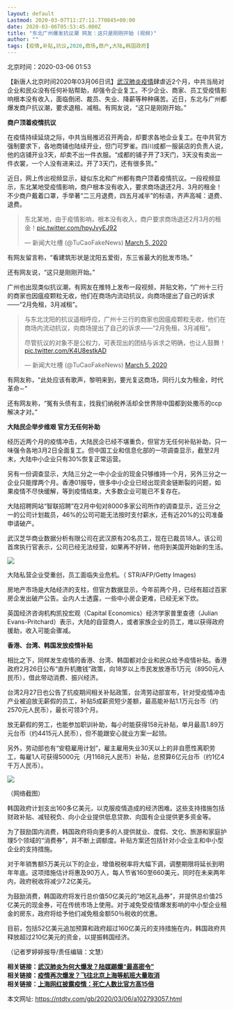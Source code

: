 ```yaml
---
layout: default
Lastmod: 2020-03-07T11:27:11.770845+00:00
date: 2020-03-06T05:53:45.000Z
title: "东北广州爆发抗议潮 网友：这只是刚刚开始 (视频)"
author: ""
tags: [疫情,补贴,抗议,2020,商场,商户,大陆,韩国政府]
---
```


北京时间：2020-03-06 01:53

【新唐人北京时间2020年03月06日讯】[武汉肺炎疫情](https://ntdtv.com/gb/442749.htm)肆虐近2个月，中共当局对企业和民众没有任何补贴帮助，却强令企业复工。不少企业、商家、员工受疫情影响根本没有收入，面临倒闭、裁员、失业、降薪等种种痛苦。近日，东北与广州都爆发商户抗议潮，要求退租、减租。有网友说，“这只是刚刚开始。”

**商户顶着疫情抗议**

在疫情持续延烧之际，中共当局推迟召开两会，却要求各地企业复工。在中共官方强制要求下，各地商铺也陆续开业，但门可罗雀。四川成都一服装店的负责人说，他的店铺开业3天，却卖不出一件衣服。“成都的铺子开了3天门，3天没有卖出一件衣裳，一个人没有进来过。开了3天门，还有很多货。”

近日，网上传出视频显示，疑似东北和广州都有商户顶着疫情抗议。一段视频显示，东北某地受疫情影响，商户根本没有收入，要求商场退还2月、3月的租金！不少商户戴着口罩，手举著“二三月退费，四五月减半”的标语，齐声高喊：退费、退费。

> 东北某地，由于疫情影响，根本没有收入，商户要求商场退还2月3月的租金！[pic.twitter.com/hpyJvyEJ92](https://t.co/hpyJvyEJ92)
> 
> — 新闻大吐槽 (@TuCaoFakeNews) [March 5, 2020](https://twitter.com/TuCaoFakeNews/status/1235480842543067136?ref_src=twsrc%5Etfw)

有网友留言称，“看建筑形状是沈阳五爱街，东三省最大的批发市场。”

还有网友说，“这只是刚刚开始。”

广州也出现类似抗议潮，有网友在推特上发布一段视频，并贴文称，“广州十三行的商家也因瘟疫颗粒无收，他们在商场内流动抗议，向商场提出了自己的诉求——“2月免租，3月减租”。

> 与东北沈阳的抗议遥相呼应，广州十三行的商家也因瘟疫颗粒无收，他们在商场内流动抗议，向商场提出了自己的诉求——“2月免租，3月减租”。
> 
> 尽管抗议的对象不是公权力，可表现出的团结与诉求之明确，也让人鼓舞！  
> [pic.twitter.com/K4U8estkAD](https://t.co/K4U8estkAD)
> 
> — 新闻大吐槽 (@TuCaoFakeNews) [March 5, 2020](https://twitter.com/TuCaoFakeNews/status/1235638593080578048?ref_src=twsrc%5Etfw)

有网友称，“此处应该有歌声，黎明来到，要光复这商场，同行儿女为租金，时代革命∼”

还有网友称，“冤有头债有主，找我们纳税养活却全世界除中国都到处撒币的ccp解决才对。”

**大陆民企举步维艰 官方无任何补助**

经历近两个月的疫情冲击，大陆民企已经不堪重负，但官方无任何补贴补助，只一味强令各地3月2日全面复工。但中国工业和信息化部的一项调查显示，截至2月末，大陆中小企业只有30%恢复正常运营。

另有一份调查显示，大陆三分之一中小企业的现金只够维持一个月，另外三分之一企业只能撑两个月。香港01报导，很多中小企业已经出现资金链断裂的问题，如果疫情不尽快缓解，等到疫情结束，大多数企业可能已不复存在。

大陆招聘网站“智联招聘”在2月中旬对8000多家公司所作的调查显示，近三分之一的公司计划裁员，46%的公司可能无法按时支付薪水，还有近20%的公司准备申请破产。

武汉芝华商业数据分析有限公司在武汉原有20名员工，现在已裁员18人。该公司首席执行官表示，公司已经无法经营，如果再不好转，他将到美国开始新的生活。

![](https://images.weserv.nl/?url=https%3A//i.ntdtv.com/assets/uploads/2019/04/9cc979b366cdbb72a6a13e0969431039-600x337.jpg)

大陆私营企业受重创，员工面临失业危机。（ STR/AFP/Getty Images)

房地产市场是大陆经济的支柱，但官方数据显示，今年前两个月，已经有超过百家房企发出破产公告。业内人士透露，一些中小房企更难，已经无米下炊。

英国经济咨询机构凯投宏观（Capital Economics）经济学家普里查德（Julian Evans-Pritchard）表示，大陆的自营商人，或者家族企业的员工，难以获得政府援助，收入可能会骤减。

**香港、台湾、韩国发放疫情补贴**

相比之下，同样发生疫情的香港、台湾、韩国都对企业和民众给予疫情补贴。香港政府2月26日公布“直升机撒钱”政策，向18岁以上市民发放港币1万元（8950元人民币），借此带动消费、振兴经济。

台湾2月27日也公告了抗疫期间相关补贴政策，台湾劳动部宣布，针对受疫情冲击产业被迫放无薪假的员工，补贴5成薪资短少差额，最高能补贴1.1万元台币（约2570元人民币），最长可领3个月。

放无薪假的劳工，也能参加职训补助，每小时能获得158元补贴，单月最高1.89万元台币（约4415元人民币），但不能跟安心就业方案一起领。

另外，劳动部也有“安稳雇用计划”，雇主雇用失业30天以上的非自愿性离职劳工，每雇1人可获得5000元（月1168元人民币）补贴，总预算6亿元台币（约1亿4千万人民币）。

![](https://images.weserv.nl/?url=https%3A//i.ntdtv.com/assets/uploads/2020/03/img-1582790294-83631%40900-600x337.jpg)

（网络截图）

韩国政府计划支出160多亿美元，以克服疫情造成的经济困难。这些支持措施包括财政补贴、减轻税负、向小企业提供低息贷款、向国有企业提供更多资金等。

为了鼓励国内消费，韩国政府将向更多的人提供就业、度假、文化、旅游和家庭护理5个领域的“消费券”，并不断上调额度。补贴方案还包括针对小企业主和中小型企业的支持措施。

对于年销售额5万美元以下的企业，增值税税率将大幅下调，调整期限将延长到明年年底。这项措施估计将惠及90万人，每人节省160至660美元，同时在未来两年内，政府税收将减少7.2亿美元。

为鼓励消费，韩国政府将发行总价值50亿美元的“地区礼品券”，并提供总价值25亿美元的现金券，可在传统市场上使用。对于减免受疫情爆发影响的中小型企业租金的房东，政府将给予他们减免租金额50％税收的优惠。

目前，包括52亿美元追加预算和政府超过160亿美元的支持措施在内，韩国政府共释放超过210亿美元的资金，以提振韩国经济。

（记者罗婷婷报导/责任编辑：文慧）

**相关链接：[武汉肺炎为何大爆发？陆媒踢爆“最高密令”](https://www.ntdtv.com/gb/2020/02/29/a102788390.html)  
相关链接：[疫情再次爆发？飞往北京上海等航班大量取消](https://ntdtv.com/gb/2020/03/05/a102792412.html)  
相关链接：[上海网红披露疫情：死亡人数比官方高15倍](https://www.ntdtv.com/gb/2020/02/29/a102788294.html)**

本文网址: https://ntdtv.com/gb/2020/03/06/a102793057.html


